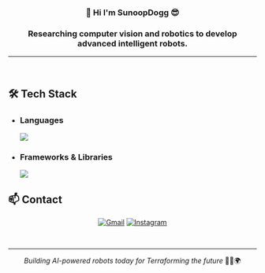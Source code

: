 <h3 align="center">
    👋 Hi I'm SunoopDogg 😎
</h3>

<h3 align="center">
    Researching computer vision and robotics to develop advanced intelligent robots.
</h3>

---
&nbsp;

## 🛠️ Tech Stack

- ### Languages
  <img src="https://skillicons.dev/icons?i=py,cpp,ts,js"/>

- ### Frameworks & Libraries
  <img src="https://skillicons.dev/icons?i=ros,pytorch,opencv,nodejs,nestjs,react,nextjs,docker"/>


<!-- ## 🧩 Algorithm

<p align="center">
  <img src="http://mazassumnida.wtf/api/v2/generate_badge?boj=sunoo0210" alt="Solved.ac Profile"/>
</p> -->

## 📫 Contact

<div align="center">

[<img src="https://skillicons.dev/icons?i=gmail" alt="Gmail"/>](mailto:aswoo55555@gmail.com)
[<img src="https://skillicons.dev/icons?i=instagram" alt="Instagram"/>](https://www.instagram.com/sun00pdogg/)

</div>

&nbsp;

---

<p align="center">
    <i>Building AI-powered robots today for Terraforming the future</i> 🤖🚀🌍
</p>
